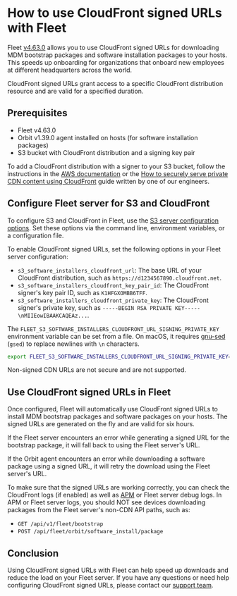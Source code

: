 # How to use CloudFront signed URLs with Fleet

Fleet [v4.63.0](https://github.com/fleetdm/fleet/releases/tag/fleet-v4.63.0) allows you to use CloudFront signed URLs for downloading MDM bootstrap packages and software installation packages to your hosts. This speeds up onboarding for organizations that onboard new employees at different headquarters across the world. 

CloudFront signed URLs grant access to a specific CloudFront distribution resource and are valid for a specified duration. 

## Prerequisites

- Fleet v4.63.0
- Orbit v1.39.0 agent installed on hosts (for software installation packages)
- S3 bucket with CloudFront distribution and a signing key pair

To add a CloudFront distribution with a signer to your S3 bucket, follow the instructions in the [AWS documentation](https://docs.aws.amazon.com/AmazonCloudFront/latest/DeveloperGuide/private-content-trusted-signers.html) or the [How to securely serve private CDN content using CloudFront](https://victoronsoftware.com/posts/cloudfront-signed-urls/) guide written by one of our engineers.

## Configure Fleet server for S3 and CloudFront

To configure S3 and CloudFront in Fleet, use the [S3 server configuration options](https://fleetdm.com/docs/configuration/fleet-server-configuration#s-3). Set these options via the command line, environment variables, or a configuration file.

To enable CloudFront signed URLs, set the following options in your Fleet server configuration:

- `s3_software_installers_cloudfront_url`: The base URL of your CloudFront distribution, such as `https://d1234567890.cloudfront.net`.
- `s3_software_installers_cloudfront_key_pair_id`: The CloudFront signer's key pair ID, such as `K1HFGXOMBB6TFF`.
- `s3_software_installers_cloudfront_private_key`: The CloudFront signer's private key, such as `-----BEGIN RSA PRIVATE KEY-----\nMIIEowIBAAKCAQEAz...`.

The `FLEET_S3_SOFTWARE_INSTALLERS_CLOUDFRONT_URL_SIGNING_PRIVATE_KEY` environment variable can be set from a file. On macOS, it requires [gnu-sed](https://formulae.brew.sh/formula/gnu-sed) (`gsed`) to replace newlines with `\n` characters.

```bash
export FLEET_S3_SOFTWARE_INSTALLERS_CLOUDFRONT_URL_SIGNING_PRIVATE_KEY=$(cat ./private_key.pem | gsed -z 's/\n/\\n/g')
```

Non-signed CDN URLs are not secure and are not supported.

## Use CloudFront signed URLs in Fleet

Once configured, Fleet will automatically use CloudFront signed URLs to install MDM bootstrap packages and software packages on your hosts. The signed URLs are generated on the fly and are valid for six hours.

If the Fleet server encounters an error while generating a signed URL for the bootstrap package, it will fall back to using the Fleet server's URL.

If the Orbit agent encounters an error while downloading a software package using a signed URL, it will retry the download using the Fleet server's URL.

To make sure that the signed URLs are working correctly, you can check the CloudFront logs (if enabled) as well as [APM](https://aws.amazon.com/what-is/application-performance-monitoring/) or Fleet server debug logs. In APM or Fleet server logs, you should NOT see devices downloading packages from the Fleet server's non-CDN API paths, such as:

- `GET /api/v1/fleet/bootstrap`
- `POST /api/fleet/orbit/software_install/package`

## Conclusion

Using CloudFront signed URLs with Fleet can help speed up downloads and reduce the load on your Fleet server. If you have any questions or need help configuring CloudFront signed URLs, please contact our [support team](https://fleetdm.com/contact).

<meta name="articleTitle" value="How to use CloudFront signed URLs with Fleet">
<meta name="authorFullName" value="Victor Lyuboslavsky">
<meta name="authorGitHubUsername" value="getvictor">
<meta name="category" value="guides">
<meta name="publishedOn" value="2025-02-03">
<meta name="description" value="A guide on using signed URLs with MDM bootstrap packages and software installers.">
